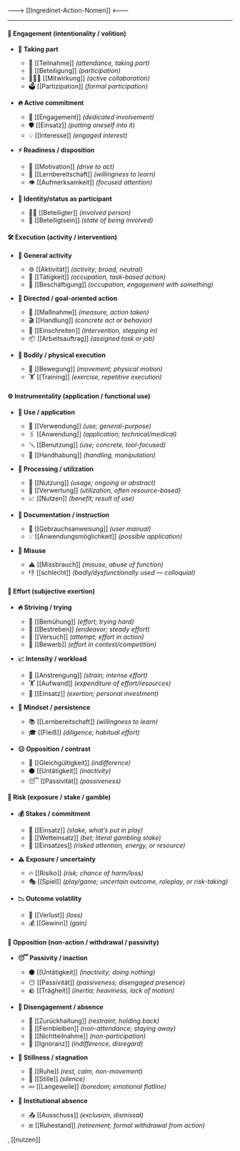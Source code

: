 ---> [[Ingredinet-Action-Nomen]] <---

---
#### 🎯 Engagement (intentionality / volition)
- **🧍 Taking part**
	- 🤝 [[Teilnahme]] *(attendance, taking part)*
	- 🙋 [[Beteiligung]] *(participation)*
	- 🧑‍🤝‍🧑 [[Mitwirkung]] *(active collaboration)*
	- 🗳️ [[Partizipation]] *(formal participation)*

- **🔥 Active commitment**
	- 🎯 [[Engagement]] *(dedicated involvement)*
	- 🛡️ [[Einsatz]] *(putting oneself into it)*
	- 💡 [[Interesse]] *(engaged interest)*

- **⚡ Readiness / disposition**
	- 🚀 [[Motivation]] *(drive to act)*
	- 📘 [[Lernbereitschaft]] *(willingness to learn)*
	- 👁️ [[Aufmerksamkeit]] *(focused attention)*

- **👤 Identity/status as participant**
	- 🧍‍♂️ [[Beteiligter]] *(involved person)*
	- 🧠 [[Beteiligtsein]] *(state of being involved)*

#### 🛠️ Execution (activity / intervention)
- **🚶 General activity**
	- ⚙️ [[Aktivität]] *(activity; broad, neutral)*
	- 🧰 [[Tätigkeit]] *(occupation, task-based action)*
	- 🧱 [[Beschäftigung]] *(occupation, engagement with something)*

- **🚨 Directed / goal-oriented action**
	- 📍 [[Maßnahme]] *(measure, action taken)*
	- 🎬 [[Handlung]] *(concrete act or behavior)*
	- 🧯 [[Einschreiten]] *(intervention, stepping in)*
	- 📦 [[Arbeitsauftrag]] *(assigned task or job)*

- **🏃 Bodily / physical execution**
	- 🕺 [[Bewegung]] *(movement; physical motion)*
	- 🏋️ [[Training]] *(exercise, repetitive execution)*
#### ⚙️ Instrumentality (application / functional use)
- **🧪 Use / application**
	- 🧰 [[Verwendung]] *(use; general-purpose)*
	- 🖇️ [[Anwendung]] *(application; technical/medical)*
	- 🪛 [[Benutzung]] *(use; concrete, tool-focused)*
	- 🧴 [[Handhabung]] *(handling, manipulation)*

- **🔄 Processing / utilization**
	- 🔧 [[Nutzung]] *(usage; ongoing or abstract)*
	- 🔁 [[Verwertung]] *(utilization, often resource-based)*
	- 📈 [[Nutzen]] *(benefit; result of use)*

- **📜 Documentation / instruction**
	- 📝 [[Gebrauchsanweisung]] *(user manual)*
	- 💡 [[Anwendungsmöglichkeit]] *(possible application)*

- **🚫 Misuse**
	- ⚠️ [[Missbrauch]] *(misuse, abuse of function)*
	- 👎 [[schlecht]] *(badly/dysfunctionally used — colloquial)*
#### 💪 Effort (subjective exertion)
- **🔥 Striving / trying**
	- 🏃 [[Bemühung]] *(effort; trying hard)*
	- 🚶 [[Bestreben]] *(endeavor; steady effort)*
	- 🎯 [[Versuch]] *(attempt; effort in action)*
	- 🚧 [[Bewerb]] *(effort in contest/competition)*

- **📈 Intensity / workload**
	- 💪 [[Anstrengung]] *(strain; intense effort)*
	- 🏋️ [[Aufwand]] *(expenditure of effort/resources)*
	- 🧱 [[Einsatz]] *(exertion; personal investment)*

- **🧠 Mindset / persistence**
	- 📚 [[Lernbereitschaft]] *(willingness to learn)*
	- 🎓 [[Fleiß]] *(diligence; habitual effort)*

- **😑 Opposition / contrast**
	- 🛑 [[Gleichgültigkeit]] *(indifference)*
	- ⚫ [[Untätigkeit]] *(inactivity)*
	- 😴 [[Passivität]] *(passiveness)*
#### 🎲 Risk (exposure / stake / gamble)

- **💰 Stakes / commitment**
	- 🎯 [[Einsatz]] *(stake, what’s put in play)*
	- 🎲 [[Wetteinsatz]] *(bet; literal gambling stake)*
	- 🧠 [[Einsatzes]] *(risked attention, energy, or resource)*

- **⚠️ Exposure / uncertainty**
	- 🔥 [[Risiko]] *(risk; chance of harm/loss)*
	- 🎭 [[Spiel]] *(play/game; uncertain outcome, roleplay, or risk-taking)*

- **📉 Outcome volatility**
	- 💸 [[Verlust]] *(loss)*
	- 💰 [[Gewinn]] *(gain)*
#### 🛑 Opposition (non-action / withdrawal / passivity)

- **😴 Passivity / inaction**
	- ⚫ [[Untätigkeit]] *(inactivity; doing nothing)*
	- 😶 [[Passivität]] *(passiveness; disengaged presence)*
	- 🪨 [[Trägheit]] *(inertia; heaviness, lack of motion)*

- **🚷 Disengagement / absence**
	- 🚪 [[Zurückhaltung]] *(restraint; holding back)*
	- 🙅 [[Fernbleiben]] *(non-attendance; staying away)*
	- 📴 [[Nichtteilnahme]] *(non-participation)*
	- 🧊 [[Ignoranz]] *(indifference, disregard)*

- **🛌 Stillness / stagnation**
	- 🧘 [[Ruhe]] *(rest, calm, non-movement)*
	- 🔕 [[Stille]] *(silence)*
	- 💤 [[Langeweile]] *(boredom; emotional flatline)*

- **🧷 Institutional absence**
	- 📤 [[Ausschuss]] *(exclusion, dismissal)*  
	- 🔚 [[Ruhestand]] *(retirement; formal withdrawal from action)*

, [[nutzen]]